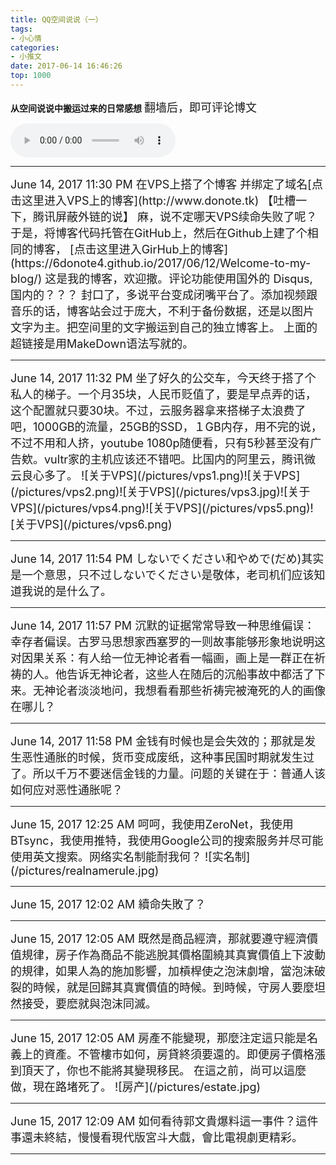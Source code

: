 ```yaml
---
title: QQ空间说说（一）
tags:
- 小心情
categories:
- 小推文
date: 2017-06-14 16:46:26
top: 1000
---
```


**从空间说说中搬运过来的日常感想** 
<font size=4>
翻墙后，即可评论博文
</font>
<!--more-->

<audio 
controls="controls" name="media" style='width:264px' autoplay loop=true> 
<source src="/musics/wish.mp3">
</audio>

***

<font size=4>
June 14, 2017 11:30 PM
在VPS上搭了个博客 并绑定了域名[点击这里进入VPS上的博客](http://www.donote.tk) 【吐槽一下，腾讯屏蔽外链的说】 麻，说不定哪天VPS续命失败了呢？于是，将博客代码托管在GitHub上，然后在Github上建了个相同的博客， [点击这里进入GirHub上的博客](https://6donote4.github.io/2017/06/12/Welcome-to-my-blog/) 这是我的博客，欢迎撒。评论功能使用国外的 Disqus, 国内的？？？ 封口了，多说平台变成闭嘴平台了。添加视频跟音乐的话，博客站会过于庞大，不利于备份数据，还是以图片 文字为主。把空间里的文字搬运到自己的独立博客上。
 上面的超链接是用MakeDown语法写就的。
</font>

***

<font size=4>
June 14, 2017 11:32 PM
坐了好久的公交车，今天终于搭了个私人的梯子。一个月35块，人民币贬值了，要是早点弄的话，这个配置就只要30块。不过，云服务器拿来搭梯子太浪费了吧，1000GB的流量，25GB的SSD，１GB内存，用不完的说，不过不用和人挤，youtube 1080p随便看，只有5秒甚至没有广告欸。vultr家的主机应该还不错吧。比国内的阿里云，腾讯微云良心多了。
![关于VPS](/pictures/vps1.png)![关于VPS](/pictures/vps2.png)![关于VPS](/pictures/vps3.jpg)![关于VPS](/pictures/vps4.png)![关于VPS](/pictures/vps5.png)![关于VPS](/pictures/vps6.png)
</font>


* * *

<font size=4>
June 14, 2017 11:54 PM
しないでください和やめで(だめ)其实是一个意思，只不过しないでください是敬体，老司机们应该知道我说的是什么了。
</font>


* * *

<font size=4>
June 14, 2017 11:57 PM
 沉默的证据常常导致一种思维偏误：幸存者偏误。古罗马思想家西塞罗的一则故事能够形象地说明这对因果关系：有人给一位无神论者看一幅画，画上是一群正在祈祷的人。他告诉无神论者，这些人在随后的沉船事故中都活了下来。无神论者淡淡地问，我想看看那些祈祷完被淹死的人的画像在哪儿？
</font>


* * *

<font size=4>
June 14, 2017 11:58 PM
金钱有时候也是会失效的；那就是发生恶性通胀的时候，货币变成废纸，这种事民国时期就发生过了。所以千万不要迷信金钱的力量。问题的关键在于：普通人该如何应对恶性通胀呢？
</font>


* * *

<font size=4>
June 15, 2017 12:25 AM
呵呵，我使用ZeroNet，我使用BTsync，我使用推特，我使用Google公司的搜索服务并尽可能使用英文搜索。网络实名制能耐我何？
![实名制](/pictures/realnamerule.jpg)
</font>

* * *

<font size=4>
June 15, 2017 12:02 AM
續命失敗了？
</font>


* * *

<font size=4>
June 15, 2017 12:05 AM
既然是商品經濟，那就要遵守經濟價值規律，房子作為商品不能逃脫其價格圍繞其真實價值上下波動的規律，如果人為的施加影響，加槓桿使之泡沫劇增，當泡沫破裂的時候，就是回歸其真實價值的時候。到時候，守房人要麼坦然接受，要麽就與泡沫同滅。
</font>


* * *

<font size=4>
June 15, 2017 12:05 AM
 房產不能變現，那麼注定這只能是名義上的資產。不管樓市如何，房貸終須要還的。即便房子價格漲到頂天了，你也不能將其變現移民。 在這之前，尚可以這麼做，現在路堵死了。
 ![房产](/pictures/estate.jpg)
</font>


* * *



<font size=4>
June 15, 2017 12:09 AM
如何看待郭文貴爆料這一事件？這件事還未終結，慢慢看現代版宮斗大戲，會比電視劇更精彩。
</font>


* * *
